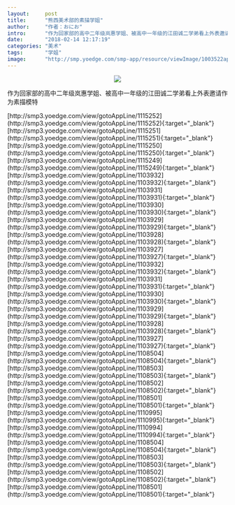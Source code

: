 ```yaml
---
layout:     post
title:      "熊西美术部的素描学姐"
author:     "作者：おにお"
intro:      "作为回家部的高中二年级岚惠学姐、被高中一年级的江田诚二学弟看上外表邀请作为素描模特"
date:       "2018-02-14 12:17:19"
categories: "美术"
tags:       "学姐"
image:      "http://smp.yoedge.com/smp-app/resource/viewImage/1003522appline.png"
---
```

<div style="text-align: center">
<p><img src="http://smp.yoedge.com/smp-app/resource/viewImage/1003522appline.png"/></p>
</div>
<p class="post-meta">
<span>作为回家部的高中二年级岚惠学姐、被高中一年级的江田诚二学弟看上外表邀请作为素描模特</span>
</p>
[http://smp3.yoedge.com/view/gotoAppLine/1115252](http://smp3.yoedge.com/view/gotoAppLine/1115252){:target="_blank"}
[http://smp3.yoedge.com/view/gotoAppLine/1115251](http://smp3.yoedge.com/view/gotoAppLine/1115251){:target="_blank"}
[http://smp3.yoedge.com/view/gotoAppLine/1115250](http://smp3.yoedge.com/view/gotoAppLine/1115250){:target="_blank"}
[http://smp3.yoedge.com/view/gotoAppLine/1115249](http://smp3.yoedge.com/view/gotoAppLine/1115249){:target="_blank"}
[http://smp3.yoedge.com/view/gotoAppLine/1103932](http://smp3.yoedge.com/view/gotoAppLine/1103932){:target="_blank"}
[http://smp3.yoedge.com/view/gotoAppLine/1103931](http://smp3.yoedge.com/view/gotoAppLine/1103931){:target="_blank"}
[http://smp3.yoedge.com/view/gotoAppLine/1103930](http://smp3.yoedge.com/view/gotoAppLine/1103930){:target="_blank"}
[http://smp3.yoedge.com/view/gotoAppLine/1103929](http://smp3.yoedge.com/view/gotoAppLine/1103929){:target="_blank"}
[http://smp3.yoedge.com/view/gotoAppLine/1103928](http://smp3.yoedge.com/view/gotoAppLine/1103928){:target="_blank"}
[http://smp3.yoedge.com/view/gotoAppLine/1103927](http://smp3.yoedge.com/view/gotoAppLine/1103927){:target="_blank"}
[http://smp3.yoedge.com/view/gotoAppLine/1103932](http://smp3.yoedge.com/view/gotoAppLine/1103932){:target="_blank"}
[http://smp3.yoedge.com/view/gotoAppLine/1103931](http://smp3.yoedge.com/view/gotoAppLine/1103931){:target="_blank"}
[http://smp3.yoedge.com/view/gotoAppLine/1103930](http://smp3.yoedge.com/view/gotoAppLine/1103930){:target="_blank"}
[http://smp3.yoedge.com/view/gotoAppLine/1103929](http://smp3.yoedge.com/view/gotoAppLine/1103929){:target="_blank"}
[http://smp3.yoedge.com/view/gotoAppLine/1103928](http://smp3.yoedge.com/view/gotoAppLine/1103928){:target="_blank"}
[http://smp3.yoedge.com/view/gotoAppLine/1103927](http://smp3.yoedge.com/view/gotoAppLine/1103927){:target="_blank"}
[http://smp3.yoedge.com/view/gotoAppLine/1108504](http://smp3.yoedge.com/view/gotoAppLine/1108504){:target="_blank"}
[http://smp3.yoedge.com/view/gotoAppLine/1108503](http://smp3.yoedge.com/view/gotoAppLine/1108503){:target="_blank"}
[http://smp3.yoedge.com/view/gotoAppLine/1108502](http://smp3.yoedge.com/view/gotoAppLine/1108502){:target="_blank"}
[http://smp3.yoedge.com/view/gotoAppLine/1108501](http://smp3.yoedge.com/view/gotoAppLine/1108501){:target="_blank"}
[http://smp3.yoedge.com/view/gotoAppLine/1110995](http://smp3.yoedge.com/view/gotoAppLine/1110995){:target="_blank"}
[http://smp3.yoedge.com/view/gotoAppLine/1110994](http://smp3.yoedge.com/view/gotoAppLine/1110994){:target="_blank"}
[http://smp3.yoedge.com/view/gotoAppLine/1108504](http://smp3.yoedge.com/view/gotoAppLine/1108504){:target="_blank"}
[http://smp3.yoedge.com/view/gotoAppLine/1108503](http://smp3.yoedge.com/view/gotoAppLine/1108503){:target="_blank"}
[http://smp3.yoedge.com/view/gotoAppLine/1108502](http://smp3.yoedge.com/view/gotoAppLine/1108502){:target="_blank"}
[http://smp3.yoedge.com/view/gotoAppLine/1108501](http://smp3.yoedge.com/view/gotoAppLine/1108501){:target="_blank"}


